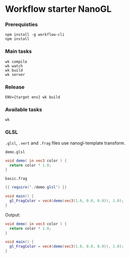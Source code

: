 # Workflow starter NanoGL

### Prerequisties
```
npm install -g workflow-cli
npm install
```

### Main tasks

```
wk compile
wk watch
wk build
wk server
```

### Release
```
ENV={target env} wk build
```

### Available tasks
```
wk
```

### GLSL

`.glsl`, `.vert` and `.frag` files use nanogl-template transform.

`demo.glsl`
```glsl
void demo( in vec3 color ) {
  return color * 1.0;
}
```

`basic.frag`
```glsl
{{ require('./demo.glsl') }}

void main() {
  gl_FragColor = vec4(demo(vec3(1.0, 0.0, 0.0)), 1.0);
}
```

Output:
```glsl
void demo( in vec3 color ) {
  return color * 1.0;
}

void main() {
  gl_FragColor = vec4(demo(vec3(1.0, 0.0, 0.0)), 1.0);
}
```